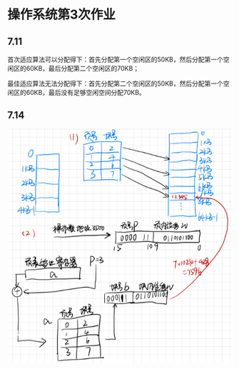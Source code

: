 # 操作系统第3次作业

## 7.11

首次适应算法可以分配得下：首先分配第一个空闲区的50KB，然后分配第一个空闲区的60KB，最后分配第二个空闲区的70KB；

最佳适应算法无法分配得下：首先分配第二个空闲区的50KB，然后分配第一个空闲区的60KB，最后没有足够空闲空间分配70KB。

## 7.14

![image-20201127111851258](image-20201127111851258.png)